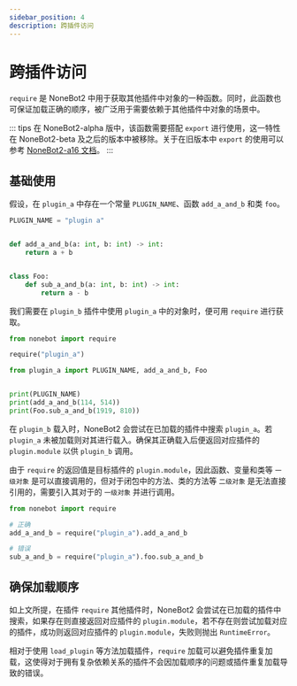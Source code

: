 ```yaml
---
sidebar_position: 4
description: 跨插件访问
---
```


# 跨插件访问

`require` 是 NoneBot2 中用于获取其他插件中对象的一种函数。同时，此函数也可保证加载正确的顺序，被广泛用于需要依赖于其他插件中对象的场景中。

::: tips
在 NoneBot2-alpha 版中，该函数需要搭配 `export` 进行使用，这一特性在 NoneBot2-beta 及之后的版本中被移除。关于在旧版本中 `export` 的使用可以参考 [NoneBot2-a16 文档](https://61d3d9dbcadf413fd3238e89--nonebot2.netlify.app/advanced/export-and-require.html)。
:::

## 基础使用

假设，在 `plugin_a` 中存在一个常量 `PLUGIN_NAME`、函数 `add_a_and_b` 和类 `foo`。

```python title=plugin_a.py
PLUGIN_NAME = "plugin a"


def add_a_and_b(a: int, b: int) -> int:
    return a + b


class Foo:
    def sub_a_and_b(a: int, b: int) -> int:
        return a - b
```

我们需要在 `plugin_b` 插件中使用 `plugin_a` 中的对象时，便可用 `require` 进行获取。

```python title=plugin_b.py
from nonebot import require

require("plugin_a")

from plugin_a import PLUGIN_NAME, add_a_and_b, Foo


print(PLUGIN_NAME)
print(add_a_and_b(114, 514))
print(Foo.sub_a_and_b(1919, 810))
```

在 `plugin_b` 载入时，NoneBot2 会尝试在已加载的插件中搜索 `plugin_a`。若 `plugin_a` 未被加载则对其进行载入。确保其正确载入后便返回对应插件的 `plugin.module` 以供 `plugin_b` 调用。

由于 `require` 的返回值是目标插件的 `plugin.module`，因此函数、变量和类等 `一级对象` 是可以直接调用的，但对于闭包中的方法、类的方法等 `二级对象` 是无法直接引用的，需要引入其对于的 `一级对象` 并进行调用。

```python title=plugin_b.py
from nonebot import require

# 正确
add_a_and_b = require("plugin_a").add_a_and_b

# 错误
sub_a_and_b = require("plugin_a").foo.sub_a_and_b
```

## 确保加载顺序

如上文所提，在插件 `require` 其他插件时，NoneBot2 会尝试在已加载的插件中搜索，如果存在则直接返回对应插件的 `plugin.module`，若不存在则尝试加载对应的插件，成功则返回对应插件的 `plugin.module`，失败则抛出 `RuntimeError`。

相对于使用 `load_plugin` 等方法加载插件，`require` 加载可以避免插件重复加载，这使得对于拥有复杂依赖关系的插件不会因加载顺序的问题或插件重复加载导致的错误。

